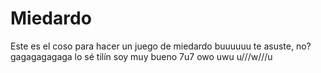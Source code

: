 # Miedardo
Este es el coso para hacer un juego de miedardo buuuuuu te asuste, no? gagagagagaga lo sé tilín soy muy bueno 7u7 owo uwu u///w///u
